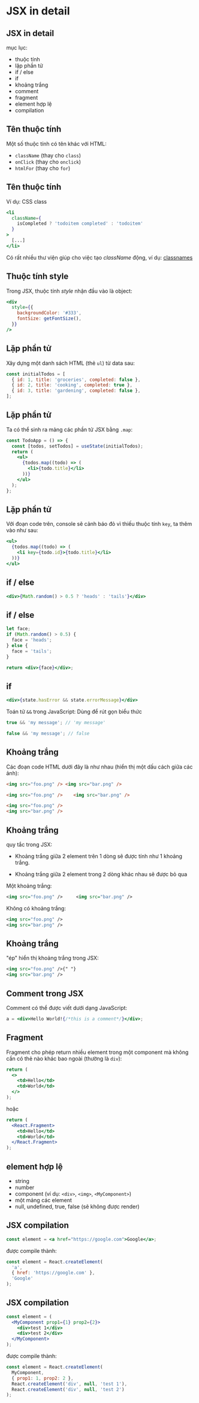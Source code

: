 # JSX in detail

## JSX in detail

mục lục:

- thuộc tính
- lặp phần tử
- if / else
- if
- khoảng trắng
- comment
- fragment
- element hợp lệ
- compilation

## Tên thuộc tính

Một số thuộc tính có tên khác với HTML:

- `className` (thay cho `class`)
- `onClick` (thay cho `onclick`)
- `htmlFor` (thay cho `for`)

## Tên thuộc tính

Ví dụ: CSS class

```jsx
<li
  className={
    isCompleted ? 'todoitem completed' : 'todoitem'
  }
>
  [...]
</li>
```

Có rất nhiều thư viện giúp cho việc tạo _className_ động, ví dụ: [classnames](https://www.npmjs.com/package/classnames)

## Thuộc tính style

Trong JSX, thuộc tính _style_ nhận đầu vào là object:

```jsx
<div
  style={{
    backgroundColor: '#333',
    fontSize: getFontSize(),
  }}
/>
```

## Lặp phần tử
Xây dựng một danh sách HTML (thẻ `ul`) từ data sau:

```js
const initialTodos = [
  { id: 1, title: 'groceries', completed: false },
  { id: 2, title: 'cooking', completed: true },
  { id: 3, title: 'gardening', completed: false },
];
```

## Lặp phần tử

Ta có thể sinh ra mảng các phần tử JSX bằng `.map`:

```jsx
const TodoApp = () => {
  const [todos, setTodos] = useState(initialTodos);
  return (
    <ul>
      {todos.map((todo) => (
        <li>{todo.title}</li>
      ))}
    </ul>
  );
};
```

## Lặp phần tử

Với đoạn code trên, console sẽ cảnh báo đỏ vì thiếu thuộc tính `key`, ta thêm vào như sau:

```jsx
<ul>
  {todos.map((todo) => (
    <li key={todo.id}>{todo.title}</li>
  ))}
</ul>
```

## if / else

```jsx
<div>{Math.random() > 0.5 ? 'heads' : 'tails'}</div>
```

## if / else

```jsx
let face;
if (Math.random() > 0.5) {
  face = 'heads';
} else {
  face = 'tails';
}

return <div>{face}</div>;
```

## if

```jsx
<div>{state.hasError && state.errorMessage}</div>
```

Toán tử `&&` trong JavaScript: Dùng để rút gọn biểu thức

```js
true && 'my message'; // 'my message'

false && 'my message'; // false
```

## Khoảng trắng

Các đoạn code HTML dưới đây là như nhau (hiển thị một dấu cách giữa các ảnh):

<!-- prettier-ignore-start -->

```html
<img src="foo.png" /> <img src="bar.png" />
```

```html
<img src="foo.png" />    <img src="bar.png" />
```

```html
<img src="foo.png" />
<img src="bar.png" />
```

<!-- prettier-ignore-end -->

## Khoảng trắng

quy tắc trong JSX:

- Khoảng trắng giữa 2 element trên 1 dòng sẽ được tính như 1 khoảng trắng.

- Khoảng trắng giữa 2 element trong 2 dòng khác nhau sẽ được bỏ qua

<!-- prettier-ignore-start -->

Một khoảng trắng:

```xml
<img src="foo.png" />     <img src="bar.png" />
```

Không có khoảng trắng:

```xml
<img src="foo.png" />
<img src="bar.png" />
```

<!-- prettier-ignore-end -->

## Khoảng trắng

"ép" hiển thị khoảng trắng trong JSX:

```xml
<img src="foo.png" />{" "}
<img src="bar.png" />
```

## Comment trong JSX

Comment có thể được viết dưới dạng JavaScript:

```jsx
a = <div>Hello World!{/*this is a comment*/}</div>;
```

## Fragment

Fragment cho phép return nhiều element trong một component mà không cần có thẻ nào khác bao ngoài (thường là `div`):

```jsx
return (
  <>
    <td>Hello</td>
    <td>World</td>
  </>
);
```

hoặc

```jsx
return (
  <React.Fragment>
    <td>Hello</td>
    <td>World</td>
  </React.Fragment>
);
```

## element hợp lệ

- string
- number
- component (ví dụ: `<div>`, `<img>`, `<MyComponent>`)
- một mảng các element
- null, undefined, true, false (sẽ không được render)

## JSX compilation

```jsx
const element = <a href="https://google.com">Google</a>;
```

được compile thành:

```js
const element = React.createElement(
  'a',
  { href: 'https://google.com' },
  'Google'
);
```

## JSX compilation

```jsx
const element = (
  <MyComponent prop1={1} prop2={2}>
    <div>test 1</div>
    <div>test 2</div>
  </MyComponent>
);
```

được compile thành:

```js
const element = React.createElement(
  MyComponent,
  { prop1: 1, prop2: 2 },
  React.createElement('div', null, 'test 1'),
  React.createElement('div', null, 'test 2')
);
```
